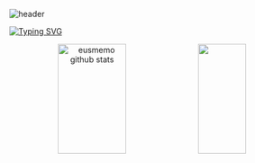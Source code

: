 ![header](https://capsule-render.vercel.app/api?type=waving&theme=merko&height=120&section=header)

[![Typing SVG](https://readme-typing-svg.herokuapp.com?font=Fira+Code&duration=2000&pause=300&color=1FF773&multiline=true&&repeat=false&width=600&height=180&lines=Hello%2C+my+name+is+Guilherme+Mendes;%F0%9F%93%8C+S%C3%A3o+Jo%C3%A3o+da+Boa+Vista+-+SP%2C+Brazil;%E2%97%BE+24+years+old;%F0%9F%8E%93Computer+Engineering;%F0%9F%92%BCWeb+Developer+%7C+Business+Intelligence+Assistant;%F0%9F%8E%B8Bassist+of+Sacramentia)](https://git.io/typing-svg)
  
<div align="center">  
  <img width="49%" height="195px" src="https://github-readme-stats.vercel.app/api?username=eusmemo&show_icons=true&count_private=true&hide_border=true&title_color=25f833&icon_color=15741c&text_color=c9d1d9&bg_color=0d1117" alt="eusmemo github stats" /> 
  <img width="41%" height="195px" src="https://github-readme-stats.vercel.app/api/top-langs/?username=eusmemo&layout=compact&hide_border=true&title_color=25f833&text_color=c9d1d9&bg_color=0d1117" />
</div>
